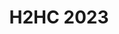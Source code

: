 ---
title: H2HC 2023
description: Hacker to Hacker Conference 2023 em São Paulo, SP - Brasil
private: true
---